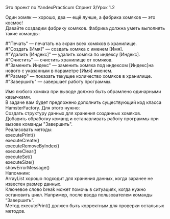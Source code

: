 Это проект по YandexPracticum
Спринт 3/Урок 1.2

Один хомяк — хорошо, два — ещё лучше, а фабрика хомяков — это космос!  
Давайте создадим фабрику хомяков. Фабрика должна уметь выполнять такие команды:

#"Печать" — печатать на экран всех хомяков в хранилище.  
#"Создать [Имя]" — создать хомяка с именем [Имя].  
#"Удалить [Индекс]" — удалить хомяка по индексу [Индекс].  
#"Очистить" — очистить хранилище от хомяков.  
#"Заменить Индекс" — заменить хомяка под индексом [Индекс]на нового с указанным в параметре [Имя] именем.  
#"Размер" — показать текущее количество хомяков в хранилище.  
#"Завершить" — завершает работу программы.  

Имя любого хомяка при выводе должно быть обрамлено одинарными кавычками.  
В задаче вам будет предложено дополнить существующий код класса HamsterFactory. Для этого нужно:  
Создать структуру данных для хранения созданных хомяков.  
Добавить обработку команд и останавливать работу программы при вызове команды "Завершить".  
Реализовать методы:  
executePrint()  
executeCreate()  
executeRemoveByIndex()  
executeClear()  
executeSet()  
executeSize()  
showErrorMessage()  
Напомним:  
ArrayList хорошо подходит для хранения данных, когда заранее не известен размер данных.  
Ключевое слово break может помочь в ситуациях, когда нужно остановить цикл. Например, после ввода пользователем команды “Завершить”.  
Метод executePrint() должен быть корректным для проверки остальных методов.  
